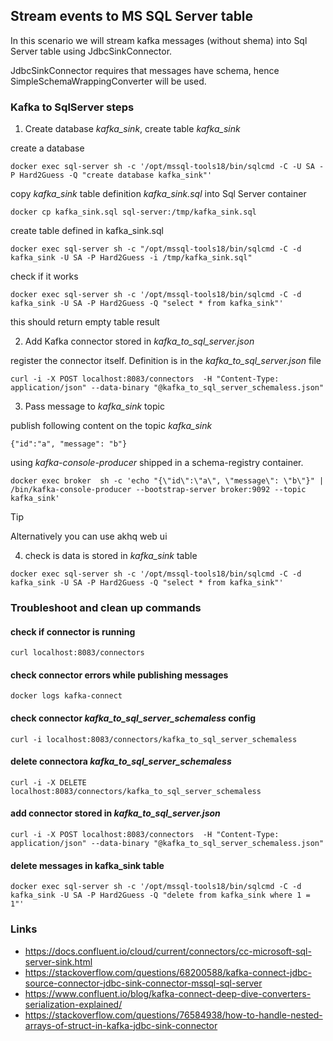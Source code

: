 ## Stream events to MS SQL Server table

In this scenario we will stream kafka messages (without shema) into Sql Server table using JdbcSinkConnector.

JdbcSinkConnector requires that messages have schema, hence SimpleSchemaWrappingConverter will be used.


### Kafka to SqlServer steps

1. Create database *kafka_sink*, create table *kafka_sink* 

create a database 
```shell
docker exec sql-server sh -c '/opt/mssql-tools18/bin/sqlcmd -C -U SA -P Hard2Guess -Q "create database kafka_sink"'
```

copy *kafka_sink* table definition *kafka_sink.sql* into Sql Server container
```shell
docker cp kafka_sink.sql sql-server:/tmp/kafka_sink.sql
```

create table defined in kafka_sink.sql
```shell
docker exec sql-server sh -c "/opt/mssql-tools18/bin/sqlcmd -C -d kafka_sink -U SA -P Hard2Guess -i /tmp/kafka_sink.sql"
```

check if it works
```shell
docker exec sql-server sh -c '/opt/mssql-tools18/bin/sqlcmd -C -d kafka_sink -U SA -P Hard2Guess -Q "select * from kafka_sink"'
```
this should return empty table result

2. Add Kafka connector stored in *kafka_to_sql_server.json*

register the connector itself. Definition is in the *kafka_to_sql_server.json* file
```shell
curl -i -X POST localhost:8083/connectors  -H "Content-Type: application/json" --data-binary "@kafka_to_sql_server_schemaless.json"
```

3. Pass message to *kafka_sink* topic

publish following content on the topic *kafka_sink* 
```
{"id":"a", "message": "b"}
```

using *kafka-console-producer* shipped in a schema-registry container.
  
```shell
docker exec broker  sh -c 'echo "{\"id\":\"a\", \"message\": \"b\"}" | /bin/kafka-console-producer --bootstrap-server broker:9092 --topic kafka_sink'
  ```
  
> [!TIP]
> Alternatively you can use akhq web ui

4. check is data is stored in *kafka_sink* table


```shell
docker exec sql-server sh -c '/opt/mssql-tools18/bin/sqlcmd -C -d kafka_sink -U SA -P Hard2Guess -Q "select * from kafka_sink"'
```

### Troubleshoot and clean up commands

#### check if connector is running
```shell 
curl localhost:8083/connectors
```

#### check connector errors while publishing messages
```
docker logs kafka-connect
```

#### check connector *kafka_to_sql_server_schemaless* config

```shell 
curl -i localhost:8083/connectors/kafka_to_sql_server_schemaless
```

#### delete connectora *kafka_to_sql_server_schemaless*

```shell 
curl -i -X DELETE localhost:8083/connectors/kafka_to_sql_server_schemaless
```

#### add connector stored in *kafka_to_sql_server.json*

```shell
curl -i -X POST localhost:8083/connectors  -H "Content-Type: application/json" --data-binary "@kafka_to_sql_server_schemaless.json"
```

#### delete messages in kafka_sink table

```shell
docker exec sql-server sh -c '/opt/mssql-tools18/bin/sqlcmd -C -d kafka_sink -U SA -P Hard2Guess -Q "delete from kafka_sink where 1 = 1"'
```

### Links

- https://docs.confluent.io/cloud/current/connectors/cc-microsoft-sql-server-sink.html
- https://stackoverflow.com/questions/68200588/kafka-connect-jdbc-source-connector-jdbc-sink-connector-mssql-sql-server
- https://www.confluent.io/blog/kafka-connect-deep-dive-converters-serialization-explained/
- https://stackoverflow.com/questions/76584938/how-to-handle-nested-arrays-of-struct-in-kafka-jdbc-sink-connector
